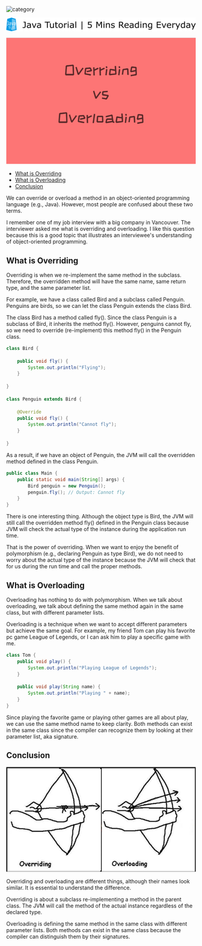 ![category](https://img.shields.io/badge/Category-Java%20Basics-brightgreen)

![logo](../logo.png)

![cover](img/overriding_overloading_cover1.png)

- [What is Overriding](#what-is-overriding)
- [What is Overloading](#what-is-overloading)
- [Conclusion](#conclusion)

We can override or overload a method in an object-oriented programming language (e.g., Java). However, most people are confused about these two terms.

I remember one of my job interview with a big company in Vancouver. The interviewer asked me what is overriding and overloading. I like this question because this is a good topic that illustrates an interviewee's understanding of object-oriented programming.

## What is Overriding

Overriding is when we re-implement the same method in the subclass. Therefore, the overridden method will have the same name, same return type, and the same parameter list.

For example, we have a class called Bird and a subclass called Penguin. Penguins are birds, so we can let the class Penguin extends the class Bird.

The class Bird has a method called fly(). Since the class Penguin is a subclass of Bird, it inherits the method fly(). However, penguins cannot fly, so we need to override (re-implement) this method fly() in the Penguin class.

```java
class Bird {

    public void fly() {
        System.out.println("Flying");
    }

}

class Penguin extends Bird {

    @Override
    public void fly() {
        System.out.println("Cannot fly");
    }

}
```

As a result, if we have an object of Penguin, the JVM will call the overridden method defined in the class Penguin.

```java
public class Main {
    public static void main(String[] args) {
        Bird penguin = new Penguin();
        penguin.fly(); // Output: Cannot fly
    }
}
```

There is one interesting thing. Although the object type is Bird, the JVM will still call the overridden method fly() defined in the Penguin class because JVM will check the actual type of the instance during the application run time.

That is the power of overriding. When we want to enjoy the benefit of polymorphism (e.g., declaring Penguin as type Bird), we do not need to worry about the actual type of the instance because the JVM will check that for us during the run time and call the proper methods.

## What is Overloading

Overloading has nothing to do with polymorphism. When we talk about overloading, we talk about defining the same method again in the same class, but with different parameter lists.

Overloading is a technique when we want to accept different parameters but achieve the same goal. For example, my friend Tom can play his favorite pc game League of Legends, or I can ask him to play a specific game with me.

```java
class Tom {
    public void play() {
        System.out.println("Playing League of Legends");
    }

    public void play(String name) {
        System.out.println("Playing " + name);
    }
}
```

Since playing the favorite game or playing other games are all about play, we can use the same method name to keep clarity. Both methods can exist in the same class since the compiler can recognize them by looking at their parameter list, aka signature.

## Conclusion

![overriding_overloading](img/overriding_overloading.jfif)

Overriding and overloading are different things, although their names look similar. It is essential to understand the difference.

Overriding is about a subclass re-implementing a method in the parent class. The JVM will call the method of the actual instance regardless of the declared type.

Overloading is defining the same method in the same class with different parameter lists. Both methods can exist in the same class because the compiler can distinguish them by their signatures.

